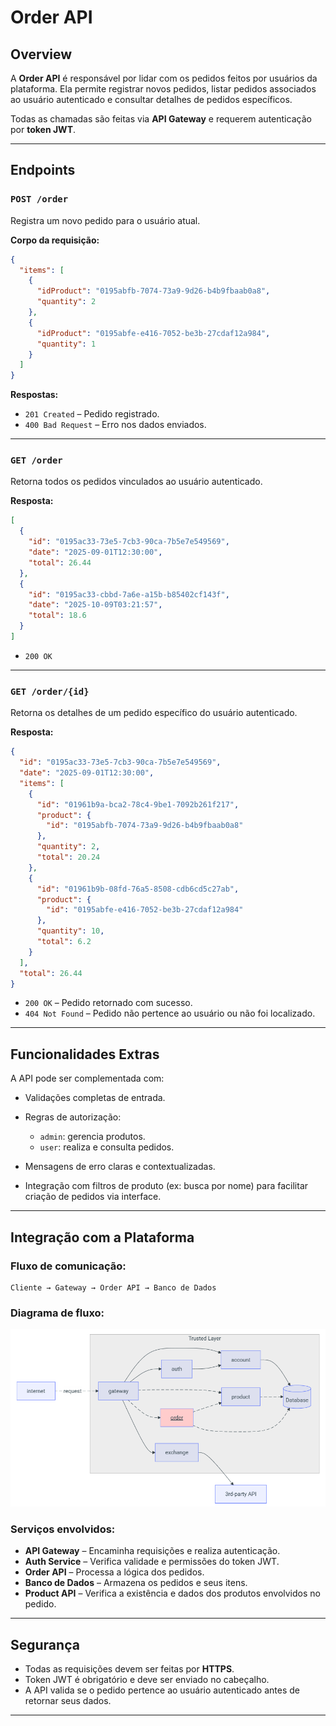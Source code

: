 # Order API

## Overview

A **Order API** é responsável por lidar com os pedidos feitos por usuários da plataforma. Ela permite registrar novos pedidos, listar pedidos associados ao usuário autenticado e consultar detalhes de pedidos específicos.

Todas as chamadas são feitas via **API Gateway** e requerem autenticação por **token JWT**.

---

## Endpoints

### `POST /order`

Registra um novo pedido para o usuário atual.

**Corpo da requisição:**

```json
{
  "items": [
    {
      "idProduct": "0195abfb-7074-73a9-9d26-b4b9fbaab0a8",
      "quantity": 2
    },
    {
      "idProduct": "0195abfe-e416-7052-be3b-27cdaf12a984",
      "quantity": 1
    }
  ]
}
```

**Respostas:**

* `201 Created` – Pedido registrado.
* `400 Bad Request` – Erro nos dados enviados.

---

### `GET /order`

Retorna todos os pedidos vinculados ao usuário autenticado.

**Resposta:**

```json
[
  {
    "id": "0195ac33-73e5-7cb3-90ca-7b5e7e549569",
    "date": "2025-09-01T12:30:00",
    "total": 26.44
  },
  {
    "id": "0195ac33-cbbd-7a6e-a15b-b85402cf143f",
    "date": "2025-10-09T03:21:57",
    "total": 18.6
  }
]
```

* `200 OK`

---

### `GET /order/{id}`

Retorna os detalhes de um pedido específico do usuário autenticado.

**Resposta:**

```json
{
  "id": "0195ac33-73e5-7cb3-90ca-7b5e7e549569",
  "date": "2025-09-01T12:30:00",
  "items": [
    {
      "id": "01961b9a-bca2-78c4-9be1-7092b261f217",
      "product": {
        "id": "0195abfb-7074-73a9-9d26-b4b9fbaab0a8"
      },
      "quantity": 2,
      "total": 20.24
    },
    {
      "id": "01961b9b-08fd-76a5-8508-cdb6cd5c27ab",
      "product": {
        "id": "0195abfe-e416-7052-be3b-27cdaf12a984"
      },
      "quantity": 10,
      "total": 6.2
    }
  ],
  "total": 26.44
}
```

* `200 OK` – Pedido retornado com sucesso.
* `404 Not Found` – Pedido não pertence ao usuário ou não foi localizado.

---

## Funcionalidades Extras

A API pode ser complementada com:

* Validações completas de entrada.
* Regras de autorização:

  * `admin`: gerencia produtos.
  * `user`: realiza e consulta pedidos.
* Mensagens de erro claras e contextualizadas.
* Integração com filtros de produto (ex: busca por nome) para facilitar criação de pedidos via interface.

---

## Integração com a Plataforma

### Fluxo de comunicação:

```
Cliente → Gateway → Order API → Banco de Dados
```

### Diagrama de fluxo:
![Alt text](orderd.png "")

### Serviços envolvidos:

* **API Gateway** – Encaminha requisições e realiza autenticação.
* **Auth Service** – Verifica validade e permissões do token JWT.
* **Order API** – Processa a lógica dos pedidos.
* **Banco de Dados** – Armazena os pedidos e seus itens.
* **Product API** – Verifica a existência e dados dos produtos envolvidos no pedido.

---

## Segurança

* Todas as requisições devem ser feitas por **HTTPS**.
* Token JWT é obrigatório e deve ser enviado no cabeçalho.
* A API valida se o pedido pertence ao usuário autenticado antes de retornar seus dados.

---

